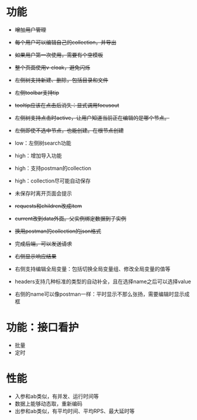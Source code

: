 # 功能

* ~~增加用户管理~~
* ~~每个用户可以编辑自己的collection，并导出~~
* ~~如果用户第一次使用，需要有个空模板~~

* ~~整个页面使用v-cloak，避免闪烁~~

* ~~左侧树支持新建、删除，包括目录和文件~~
* ~~左侧toolbar支持tip~~
* ~~tooltip应该在点击后消失：显式调用focusout~~
* ~~左侧树支持点击时active，让用户知道当前正在编辑的是哪个节点。~~
* ~~左侧即使不选中节点，也能创建。在根节点创建~~
* low：左侧树search功能
* high：增加导入功能
* high：支持postman的collection

* high：collection尽可能自动保存
* 未保存时离开页面会提示

* ~~requests和children改成item~~
* ~~current改到data外面。父实例绑定数据到子实例~~

* ~~换用postman的collection的json格式~~
* ~~完成后端，可以发送请求~~

* ~~右侧显示响应结果~~
* 右侧支持编辑全局变量：包括切换全局变量组、修改全局变量的值等
* headers支持几种标准的类型的自动补全，且在选择name之后可以选择value
* 右侧的name可以像postman一样：平时显示不那么张扬，需要编辑时显示成框

# 功能：接口看护

* 批量
* 定时

# 性能

* 入参和ab类似，有并发、运行时间等
* 数据上能够动态取，重新编码
* 出参和ab类似，有平均时间、平均RPS、最大延时等
